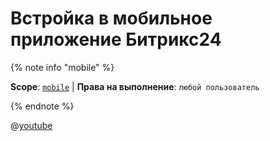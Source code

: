 # Встройка в мобильное приложение Битрикс24

{% note info "mobile" %}

**Scope**: [`mobile`](../scopes/permissions.md)  | **Права на выполнение**: `любой пользователь`

{% endnote %}

@[youtube](MCziK3KRg1s)